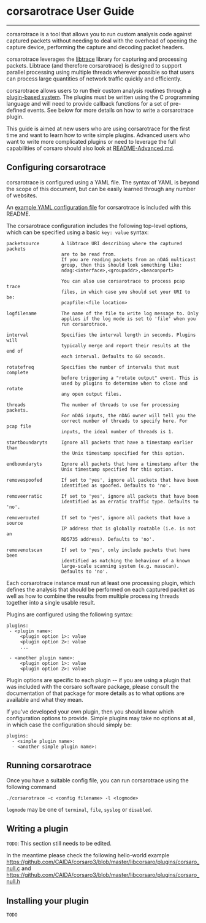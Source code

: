 # corsarotrace User Guide
---

corsarotrace is a tool that allows you to run custom analysis code against
captured packets without needing to deal with the overhead of opening the
capture device, performing the capture and decoding packet headers.

corsarotrace leverages the [libtrace](https://github.com/LibtraceTeam/libtrace)
library for capturing and processing packets. Libtrace (and therefore
corsarotrace) is designed to support parallel processing using multiple threads
wherever possible so that users can process large quantities of network traffic
quickly and efficiently.

corsarotrace allows users to run their custom analysis routines through a
[plugin-based system](https://github.com/CAIDA/corsaro3/tree/master/libcorsaro/plugins). 
The plugins must be written using the C programming
language and will need to provide callback functions for a set of pre-defined
events. See below for more details on how to write a corsarotrace plugin.

This guide is aimed at new users who are using corsarotrace for the first
time and want to learn how to write simple plugins. Advanced users who want
to write more complicated plugins or need to leverage the full capabilities
of corsaro should also look at 
[README-Advanced.md](https://github.com/CAIDA/stardust-tools/blob/corsarotrace-users/corsarotrace-users/README-Advanced.md).

## Configuring corsarotrace

corsarotrace is configured using a YAML file. The syntax of YAML is beyond the
scope of this document, but can be easily learned through any number of
websites.

An [example YAML configuration file](https://github.com/CAIDA/stardust-tools/blob/corsarotrace-users/corsarotrace-users/corsarotrace-example.yaml)
for corsarotrace is included with this README.

The corsarotrace configuration includes the following top-level options,
which can be specified using a basic `key: value` syntax:

    packetsource        A libtrace URI describing where the captured packets
                        are to be read from.
                        If you are reading packets from an nDAG multicast
                        group, then this should look something like:
                        ndag:<interface>,<groupaddr>,<beaconport>

                        You can also use corsarotrace to process pcap trace
                        files, in which case you should set your URI to be:
                        pcapfile:<file location>

    logfilename         The name of the file to write log message to. Only
                        applies if the log mode is set to 'file' when you
                        run corsarotrace.

    interval            Specifies the interval length in seconds. Plugins will
                        typically merge and report their results at the end of
                        each interval. Defaults to 60 seconds.

    rotatefreq          Specifies the number of intervals that must complete
                        before triggering a "rotate output" event. This is
                        used by plugins to determine when to close and rotate
                        any open output files.

    threads             The number of threads to use for processing packets.
                        For nDAG inputs, the nDAG owner will tell you the
                        correct number of threads to specify here. For pcap file
                        inputs, the ideal number of threads is 1.

    startboundaryts     Ignore all packets that have a timestamp earlier than
                        the Unix timestamp specified for this option.

    endboundaryts       Ignore all packets that have a timestamp after the
                        Unix timestamp specified for this option.

    removespoofed       If set to 'yes', ignore all packets that have been
                        identified as spoofed. Defaults to 'no'.

    removeerratic       If set to 'yes', ignore all packets that have been
                        identified as an erratic traffic type. Defaults to 'no'.

    removerouted        If set to 'yes', ignore all packets that have a source
                        IP address that is globally routable (i.e. is not an
                        RD5735 address). Defaults to 'no'.

    removenotscan       If set to 'yes', only include packets that have been
                        identified as matching the behaviour of a known
                        large-scale scanning system (e.g. masscan).
                        Defaults to 'no'.

Each corsarotrace instance must run at least one processing plugin, which
defines the analysis that should be performed on each captured packet as well
as how to combine the results from multiple processing threads together into
a single usable result.

Plugins are configured using the following syntax:

    plugins:
     - <plugin name>:
         <plugin option 1>: value
         <plugin option 2>: value
         ...

     - <another plugin name>:
         <plugin option 1>: value
         <plugin option 2>: value

Plugin options are specific to each plugin -- if you are using a plugin that
was included with the corsaro software package, please consult the
documentation of that package for more details as to what options are available
and what they mean.

If you've developed your own plugin, then you should know which configuration
options to provide. Simple plugins may take no options at all, in which case
the configuration should simply be:

    plugins:
      - <simple plugin name>:
      - <another simple plugin name>:


## Running corsarotrace

Once you have a suitable config file, you can run corsarotrace using the
following command

    ./corsarotrace -c <config filename> -l <logmode>

`logmode` may be one of `terminal`, `file`, `syslog` or `disabled`.



## Writing a plugin

``TODO``: This section still needs to be edited.

In the meantime please check the following hello-world example https://github.com/CAIDA/corsaro3/blob/master/libcorsaro/plugins/corsaro_null.c and https://github.com/CAIDA/corsaro3/blob/master/libcorsaro/plugins/corsaro_null.h 

## Installing your plugin

``TODO``
